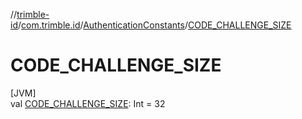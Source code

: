 //[trimble-id](../../../index.md)/[com.trimble.id](../index.md)/[AuthenticationConstants](index.md)/[CODE_CHALLENGE_SIZE](-c-o-d-e_-c-h-a-l-l-e-n-g-e_-s-i-z-e.md)

# CODE_CHALLENGE_SIZE

[JVM]\
val [CODE_CHALLENGE_SIZE](-c-o-d-e_-c-h-a-l-l-e-n-g-e_-s-i-z-e.md): Int = 32
